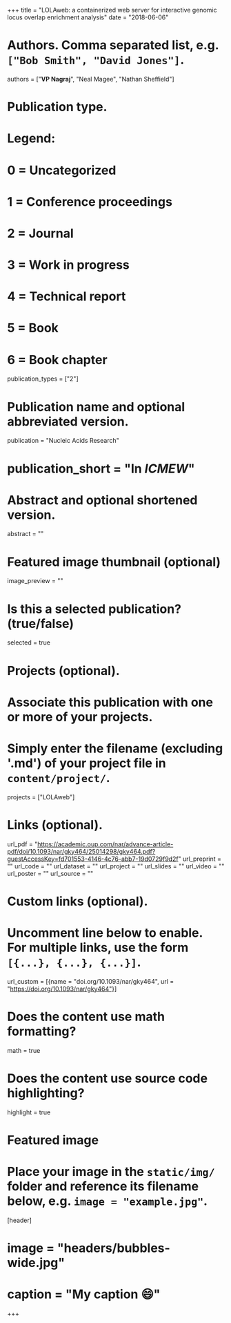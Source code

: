 +++
title = "LOLAweb: a containerized web server for interactive genomic locus overlap enrichment analysis"
date = "2018-06-06"

# Authors. Comma separated list, e.g. `["Bob Smith", "David Jones"]`.
authors = ["**VP Nagraj**", "Neal Magee", "Nathan Sheffield"]

# Publication type.
# Legend:
# 0 = Uncategorized
# 1 = Conference proceedings
# 2 = Journal
# 3 = Work in progress
# 4 = Technical report
# 5 = Book
# 6 = Book chapter
publication_types = ["2"]

# Publication name and optional abbreviated version.
publication = "Nucleic Acids Research"
# publication_short = "In *ICMEW*"

# Abstract and optional shortened version.
abstract = ""

# Featured image thumbnail (optional)
image_preview = ""

# Is this a selected publication? (true/false)
selected = true

# Projects (optional).
#   Associate this publication with one or more of your projects.
#   Simply enter the filename (excluding '.md') of your project file in `content/project/`.
projects = ["LOLAweb"]

# Links (optional).
url_pdf = "https://academic.oup.com/nar/advance-article-pdf/doi/10.1093/nar/gky464/25014298/gky464.pdf?guestAccessKey=fd701553-4146-4c76-abb7-19d0729f9d2f"
url_preprint = ""
url_code = ""
url_dataset = ""
url_project = ""
url_slides = ""
url_video = ""
url_poster = ""
url_source = ""

# Custom links (optional).
#   Uncomment line below to enable. For multiple links, use the form `[{...}, {...}, {...}]`.
url_custom = [{name = "doi.org/10.1093/nar/gky464", url = "https://doi.org/10.1093/nar/gky464"}]

# Does the content use math formatting?
math = true

# Does the content use source code highlighting?
highlight = true

# Featured image
# Place your image in the `static/img/` folder and reference its filename below, e.g. `image = "example.jpg"`.
[header]
# image = "headers/bubbles-wide.jpg"
# caption = "My caption :smile:"

+++